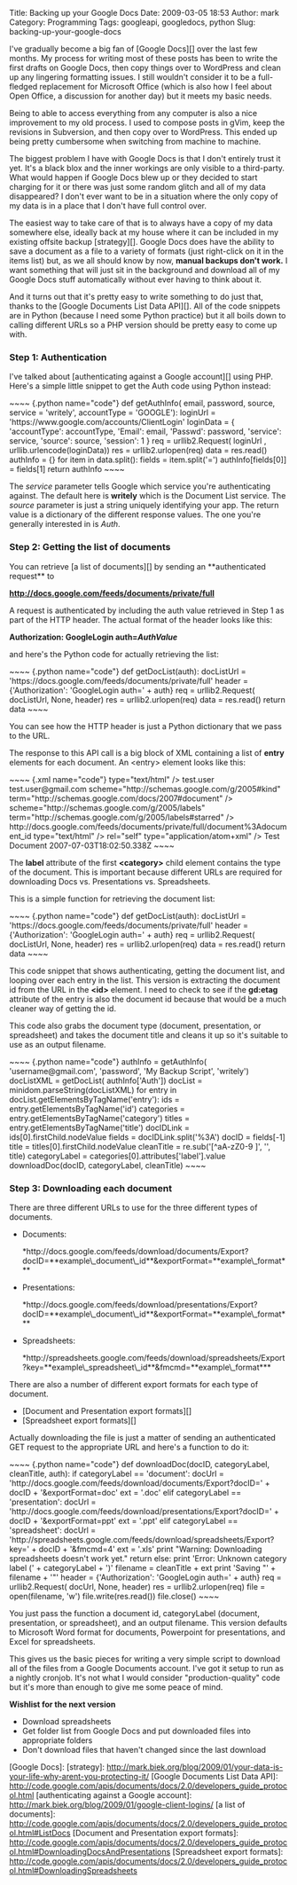 Title: Backing up your Google Docs
Date: 2009-03-05 18:53
Author: mark
Category: Programming
Tags: googleapi, googledocs, python
Slug: backing-up-your-google-docs

I've gradually become a big fan of [Google Docs][] over the last few
months. My process for writing most of these posts has been to write the
first drafts on Google Docs, then copy things over to WordPress and
clean up any lingering formatting issues. I still wouldn't consider it
to be a full-fledged replacement for Microsoft Office (which is also how
I feel about Open Office, a discussion for another day) but it meets my
basic needs.

Being to able to access everything from any computer is also a nice
improvement to my old process. I used to compose posts in gVim, keep the
revisions in Subversion, and then copy over to WordPress. This ended up
being pretty cumbersome when switching from machine to machine.

The biggest problem I have with Google Docs is that I don't entirely
trust it yet. It's a black blox and the inner workings are only visible
to a third-party. What would happen if Google Docs blew up or they
decided to start charging for it or there was just some random glitch
and all of my data disappeared? I don't ever want to be in a situation
where the only copy of my data is in a place that I don't have full
control over.

The easiest way to take care of that is to always have a copy of my data
somewhere else, ideally back at my house where it can be included in my
existing offsite backup [strategy][]. Google Docs does have the ability
to save a document as a file to a variety of formats (just right-click
on it in the items list) but, as we all should know by now, **manual
backups don't work.** I want something that will just sit in the
background and download all of my Google Docs stuff automatically
without ever having to think about it.

And it turns out that it's pretty easy to write something to do just
that, thanks to the [Google Documents List Data API][]. All of the code
snippets are in Python (because I need some Python practice) but it all
boils down to calling different URLs so a PHP version should be pretty
easy to come up with.

### Step 1: Authentication

</p>

I've talked about [authenticating against a Google account][] using PHP.
Here's a simple little snippet to get the Auth code using Python
instead:

<p>
~~~~ {.python name="code"}
def getAuthInfo( email, password, source, service = 'writely', accountType = 'GOOGLE'):    loginUrl = 'https://www.google.com/accounts/ClientLogin'    loginData = {            'accountType': accountType,            'Email': email,            'Passwd': password,            'service': service,            'source': source,            'session': 1            }    req = urllib2.Request( loginUrl , urllib.urlencode(loginData))    res = urllib2.urlopen(req)    data = res.read()    authInfo = {}    for item in data.split():        fields = item.split('=')        authInfo[fields[0]] = fields[1]    return authInfo
~~~~

</p>

The *service* parameter tells Google which service you're authenticating
against. The default here is **writely** which is the Document List
service. The *source* parameter is just a string uniquely identifying
your app. The return value is a dictionary of the different response
values. The one you're generally interested in is *Auth*.

### Step 2: Getting the list of documents

</p>
You can retrieve [a list of documents][] by sending an **authenticated
request** to

**http://docs.google.com/feeds/documents/private/full**

A request is authenticated by including the auth value retrieved in Step
1 as part of the HTTP header. The actual format of the header looks like
this:

**Authorization: GoogleLogin auth=*AuthValue***

and here's the Python code for actually retrieving the list:

<p>
~~~~ {.python name="code"}
def getDocList(auth):    docListUrl = 'https://docs.google.com/feeds/documents/private/full'    header = {'Authorization': 'GoogleLogin auth=' + auth}    req = urllib2.Request( docListUrl, None, header)    res = urllib2.urlopen(req)    data = res.read()    return data
~~~~

</p>

You can see how the HTTP header is just a Python dictionary that we pass
to the URL.

The response to this API call is a big block of XML containing a list of
**entry** elements for each document. An <entry\> element looks like
this:

<p>
~~~~ {.xml name="code"}
    type="text/html" />      test.user    test.user@gmail.com      scheme="http://schemas.google.com/g/2005#kind"  term="http://schemas.google.com/docs/2007#document" />    scheme="http://schemas.google.com/g/2005/labels"  term="http://schemas.google.com/g/2005/labels#starred" />  http://docs.google.com/feeds/documents/private/full/document%3Adocument_id    type="text/html" />    rel="self" type="application/atom+xml" />  Test Document  2007-07-03T18:02:50.338Z
~~~~

</p>

The **label** attribute of the first **<category\>** child element
contains the type of the document. This is important because different
URLs are required for downloading Docs vs. Presentations vs.
Spreadsheets.

This is a simple function for retrieving the document list:

<p>
~~~~ {.python name="code"}
def getDocList(auth):    docListUrl = 'https://docs.google.com/feeds/documents/private/full'    header = {'Authorization': 'GoogleLogin auth=' + auth}    req = urllib2.Request( docListUrl, None, header)    res = urllib2.urlopen(req)    data = res.read()    return data
~~~~

</p>

This code snippet that shows authenticating, getting the document list,
and looping over each entry in the list. This version is extracting the
document id from the URL in the **<id\>** element. I need to check to
see if the **gd:etag** attribute of the entry is also the document id
because that would be a much cleaner way of getting the id.

This code also grabs the document type (document, presentation, or
spreadsheet) and takes the document title and cleans it up so it's
suitable to use as an output filename.

<p>
~~~~ {.python name="code"}
    authInfo = getAuthInfo( 'username@gmail.com', 'password', 'My Backup Script', 'writely')    docListXML = getDocList( authInfo['Auth'])    docList = minidom.parseString(docListXML)    for entry in docList.getElementsByTagName('entry'):        ids = entry.getElementsByTagName('id')        categories = entry.getElementsByTagName('category')        titles = entry.getElementsByTagName('title')        docIDLink = ids[0].firstChild.nodeValue        fields = docIDLink.split('%3A')        docID = fields[-1]        title = titles[0].firstChild.nodeValue        cleanTitle = re.sub('[^aA-zZ0-9 ]', '', title)        categoryLabel = categories[0].attributes['label'].value        downloadDoc(docID, categoryLabel, cleanTitle)
~~~~

</p>

### Step 3: Downloading each document

</p>

There are three different URLs to use for the three different types of
documents.

-   Documents:
    </p>
    <p>
    *http://docs.google.com/feeds/download/documents/Export?docID=**example\_document\_id**&exportFormat=**example\_format***
-   Presentations:
    </p>
    *http://docs.google.com/feeds/download/presentations/Export?docID=**example\_document\_id**&exportFormat=**example\_format***

    <p>
-   Spreadsheets:
    </p>
    *http://spreadsheets.google.com/feeds/download/spreadsheets/Export?key=**example\_spreadsheet\_id**&fmcmd=**example\_format***

    <p>

</p>

There are also a number of different export formats for each type of
document.

-   [Document and Presentation export formats][]
-   [Spreadsheet export formats][]

</p>

Actually downloading the file is just a matter of sending an
authenticated GET request to the appropriate URL and here's a function
to do it:

<p>
~~~~ {.python name="code"}
def downloadDoc(docID, categoryLabel, cleanTitle, auth):    if categoryLabel == 'document':        docUrl = 'http://docs.google.com/feeds/download/documents/Export?docID=' + docID + '&exportFormat=doc'        ext = '.doc'    elif categoryLabel == 'presentation':        docUrl = 'http://docs.google.com/feeds/download/presentations/Export?docID=' + docID + '&exportFormat=ppt'        ext = '.ppt'    elif categoryLabel == 'spreadsheet':        docUrl = 'http://spreadsheets.google.com/feeds/download/spreadsheets/Export?key=' + docID + '&fmcmd=4'        ext = '.xls'        print "Warning:  Downloading spreadsheets doesn't work yet."        return    else:        print 'Error:  Unknown category label (' + categoryLabel + ')'    filename = cleanTitle + ext    print 'Saving "' + filename + '"'    header = {'Authorization': 'GoogleLogin auth=' + auth}    req = urllib2.Request( docUrl, None, header)    res = urllib2.urlopen(req)    file = open(filename, 'w')    file.write(res.read())    file.close()
~~~~

</p>

You just pass the function a document id, categoryLabel (document,
presentation, or spreadsheet), and an output filename. This version
defaults to Microsoft Word format for documents, Powerpoint for
presentations, and Excel for spreadsheets.

This gives us the basic pieces for writing a very simple script to
download all of the files from a Google Documents account. I've got it
setup to run as a nightly cronjob. It's not what I would consider
"production-quality" code but it's more than enough to give me some
peace of mind.

**Wishlist for the next version**

-   Download spreadsheets
-   Get folder list from Google Docs and put downloaded files into
    appropriate folders
-   Don't download files that haven't changed since the last download

</p>

  [Google Docs]: 
  [strategy]: http://mark.biek.org/blog/2009/01/your-data-is-your-life-why-arent-you-protecting-it/
  [Google Documents List Data API]: http://code.google.com/apis/documents/docs/2.0/developers_guide_protocol.html
  [authenticating against a Google account]: http://mark.biek.org/blog/2009/01/google-client-logins/
  [a list of documents]: http://code.google.com/apis/documents/docs/2.0/developers_guide_protocol.html#ListDocs
  [Document and Presentation export formats]: http://code.google.com/apis/documents/docs/2.0/developers_guide_protocol.html#DownloadingDocsAndPresentations
  [Spreadsheet export formats]: http://code.google.com/apis/documents/docs/2.0/developers_guide_protocol.html#DownloadingSpreadsheets
